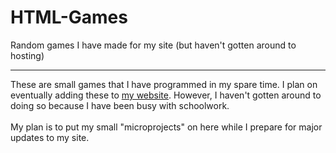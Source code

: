# HTML-Games
Random games I have made for my site (but haven't gotten around to hosting)
<hr>
These are small games that I have programmed in my spare time. I plan on eventually adding these to <a href="https://www.programparadise.dev">my website</a>. However, I haven't gotten around to doing so because I have been busy with schoolwork.
<br></br>
My plan is to put my small "microprojects" on here while I prepare for major updates to my site.
